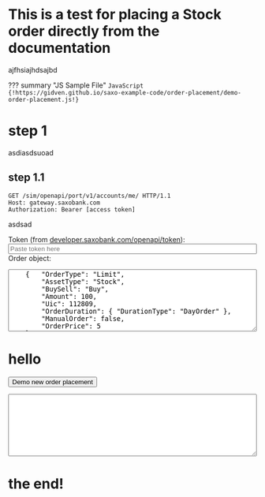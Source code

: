 # This is a test for placing a Stock order directly from the documentation

ajfhsiajhdsajbd

??? summary "JS Sample File"
    ```JavaScript
    {!https://gidven.github.io/saxo-example-code/order-placement/demo-order-placement.js!}
    ```

# step 1

asdiasdsuoad

## step 1.1

```HTTP tab="HTTP"
GET /sim/openapi/port/v1/accounts/me/ HTTP/1.1
Host: gateway.saxobank.com
Authorization: Bearer [access token]
```

asdsad

Token (from <a href="https://developer.saxobank.com/openapi/token" target="_blank">developer.saxobank.com/openapi/token</a>):<br />
<input type="text" id="idBearerToken" value="" placeholder="Paste token here" style="width: 100%" /><br />
Order object:<br />
<textarea id="idNewOrderObject" rows="8"  style="width: 100%">
    {   "OrderType": "Limit",
        "AssetType": "Stock",
        "BuySell": "Buy",
        "Amount": 100,
        "Uic": 112809,
        "OrderDuration": { "DurationType": "DayOrder" },
        "ManualOrder": false,
        "OrderPrice": 5
    }
</textarea><br />
# hello
<input type="button" value="Demo new order placement" onclick="javascript: demoNewOrder();" /><br />
<textarea id="idNewOrderResponse" rows="8"  style="width: 100%"></textarea>

<script type="text/javascript" src="https://ajax.googleapis.com/ajax/libs/jquery/3.4.1/jquery.min.js" defer></script>
<script type="text/javascript" src="https://gidven.github.io/saxo-example-code/order-placement/boilerplate.js" defer></script>
<script type="text/javascript" src="https://gidven.github.io/saxo-example-code/order-placement/demo-order-placement.js" defer></script>

# the end!  